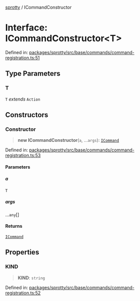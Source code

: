 
[sprotty](../globals) / ICommandConstructor

# Interface: ICommandConstructor\<T\>

Defined in: [packages/sprotty/src/base/commands/command-registration.ts:51](https://github.com/eclipse-sprotty/sprotty/blob/f9b2433481cc27a1ac0c92d525a92039ae7f6c76/packages/sprotty/src/base/commands/command-registration.ts#L51)

## Type Parameters

### T

`T` *extends* `Action`

## Constructors

### Constructor

> **new ICommandConstructor**(`a`, ...`args`): [`ICommand`](../Interface.ICommand)

Defined in: [packages/sprotty/src/base/commands/command-registration.ts:53](https://github.com/eclipse-sprotty/sprotty/blob/f9b2433481cc27a1ac0c92d525a92039ae7f6c76/packages/sprotty/src/base/commands/command-registration.ts#L53)

#### Parameters

##### a

`T`

##### args

...`any`[]

#### Returns

[`ICommand`](../Interface.ICommand)

## Properties

### KIND

> **KIND**: `string`

Defined in: [packages/sprotty/src/base/commands/command-registration.ts:52](https://github.com/eclipse-sprotty/sprotty/blob/f9b2433481cc27a1ac0c92d525a92039ae7f6c76/packages/sprotty/src/base/commands/command-registration.ts#L52)
